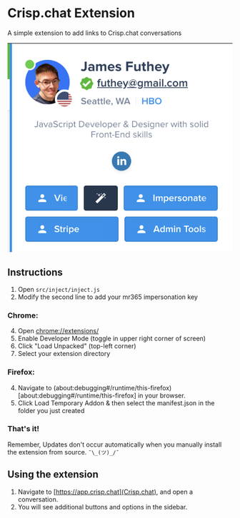 # Crisp.chat Extension

A simple extension to add links to Crisp.chat conversations

![Demo](demo.png)

## Instructions

1. Open `src/inject/inject.js`
2. Modify the second line to add your mr365 impersonation key

### Chrome:
4. Open [chrome://extensions/](chrome://extensions/)
5. Enable Developer Mode (toggle in upper right corner of screen)
6. Click "Load Unpacked" (top-left corner)
7. Select your extension directory

### Firefox: 
4. Navigate to (about:debugging#/runtime/this-firefox)[about:debugging#/runtime/this-firefox] in your browser.
5. Click Load Temporary Addon & then select the manifest.json in the folder you just created

### That's it!

Remember, Updates don't occur automatically when you manually install the extension from source. `¯\_(ツ)_/¯`


## Using the extension
1. Navigate to [https://app.crisp.chat](Crisp.chat), and open a conversation.
2. You will see additional buttons and options in the sidebar.